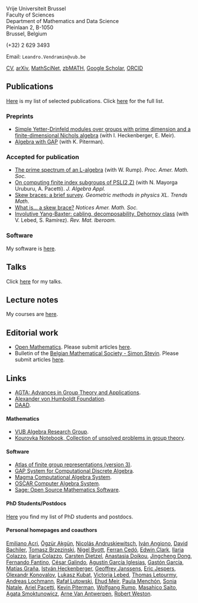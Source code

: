 Vrije Universiteit Brussel  
Faculty of Sciences  
Department of Mathematics and Data Science  
Pleinlaan 2, B-1050  
Brussel, Belgium

 (+32) 2 629 3493

<!--
IMAS-Departamento de Matem&aacute;tica  
Facultad de Ciencias Exactas y Naturales  
Universidad de Buenos Aires  
(1428) Pabell&oacute;n I, Ciudad Universitaria  
Buenos Aires, Argentina  

(+5411) 5285-7616  
(+5411) 5285-7400 #57616-->

Email: `Leandro.Vendramin@vub.be`

[CV](files/cv.pdf), [arXiv](http://arxiv.org/a/vendramin_l_1), [MathSciNet](https://mathscinet.ams.org/mathscinet/MRAuthorID/829575), [zbMATH](https://www.zbmath.org/authors/?q=ai%3Avendramin.leandro), [Google Scholar](https://scholar.google.com/citations?user=vzjR8TgAAAAJ), [ORCID](https://orcid.org/0000-0003-0954-7785)

## Publications

[Here](selected.md) is my list of selected publications. Click [here](publications.md) for the full list. 

### Preprints

* [Simple Yetter-Drinfeld modules over groups with prime dimension and a
 finite-dimensional Nichols algebra](http://arxiv.org/abs/2306.02989) (with I. Heckenberger, E. Meir).
* [Algebra with GAP](https://publications.mfo.de/handle/mfo/4023) (with K. Piterman).  

### Accepted for publication

* [The prime spectrum of an L-algebra](http://arxiv.org/abs/2206.01001) (with W. Rump). _Proc. Amer. Math. Soc._
* [On computing finite index subgroups of PSL(2,Z)](http://arxiv.org/abs/2307.01826) (with N. Mayorga Uruburu, A. Pacetti). _J. Algebra Appl._ 
* [Skew braces: a brief survey](https://arxiv.org/abs/2311.07112). _Geometric methods in physics XL. Trends Math_.
* [What is... a skew brace?](https://www.ams.org/notices/202401/rnoti-p65.pdf) _Notices Amer. Math. Soc._
* [Involutive Yang-Baxter: cabling, decomposability, Dehornoy class](http://arxiv.org/abs/2209.02041) (with V. Lebed, S. Ramírez). _Rev. Mat. Iberoam._

### Software 

My software is [here](software.md).

## Talks

Click [here](talks.md) for my talks. 

## Lecture notes

My courses are [here](notes.md). 

## Editorial work

* [Open Mathematics](https://www.degruyter.com/journal/key/math/html#overview). Please submit articles [here](https://www2.cloud.editorialmanager.com/openmath/default2.aspx).
* Bulletin of the [Belgian Mathematical Society - Simon Stevin](https://projecteuclid.org/journals/bulletin-of-the-belgian-mathematical-society-simon-stevin). Please submit articles [here](https://ef.msp.org/submit/bbelgianms).

## Links

*   [AGTA: Advances in Group Theory and Applications](https://www.advgrouptheory.com/index.php).
*   [Alexander von Humboldt Foundation](https://www.humboldt-foundation.de/en/).
*   [DAAD](http://www.daad.org.ar).

#### Mathematics

*   [VUB Algebra Research Group](https://leandrovendramin.org/team/).
*   [Kourovka Notebook, Collection of unsolved problems in group theory](https://kourovka-notebook.org/). 

#### Software

*   [Atlas of finite group representations (version 3)](http://brauer.maths.qmul.ac.uk/Atlas/v3/).
*   [GAP System for Computational Discrete Algebra](http://www.gap-system.org/).
*   [Magma Computational Algebra System](http://magma.maths.usyd.edu.au/magma/).
*   [OSCAR Computer Algebra System](https://oscar.computeralgebra.de).
*   [Sage: Open Source Mathematics Software](http://www.sagemath.org/).

#### PhD Students/Postdocs

[Here](students.md) you find my list of PhD students and postdocs.

#### Personal homepages and coauthors

[Emiliano Acri](http://mate.dm.uba.ar/~eacri/), [Ögzür Akgün](https://ozgurakgun.github.io), [Nicolás Andruskiewitsch](http://www.famaf.unc.edu.ar/~andrus/), [Iván Angiono](https://www.famaf.unc.edu.ar/~angiono/), [David Bachiler](https://www.researchgate.net/profile/David_Bachiller), [Tomasz Brzezinski](https://www.swansea.ac.uk/staff/t.brzezinski/),  [Nigel Byott](http://emps.exeter.ac.uk/mathematics/staff/NPByott), [Ferran Cedó](https://www.researchgate.net/profile/Ferran_Cedo), [Edwin Clark](http://shell.cas.usf.edu/~wclark/), [Ilaria Colazzo](https://www.ilariacolazzo.info/new/), [Ilaria Colazzo](https://www.ilariacolazzo.info/new/), [Carsten Dietzel](https://sites.google.com/view/carstendietzel/startseite), [Anastasia Doikou](https://sites.google.com/view/anastasiadoikou), [Jingcheng Dong](https://www.researchgate.net/profile/Jingcheng_Dong), [Fernando Fantino](http://www.mate.uncor.edu/~fantino/), [César Galindo](https://sites.google.com/site/neyitgalindo/), [Agustín García Iglesias](https://www.famaf.unc.edu.ar/~aigarcia/), [Gastón García](http://www.mate.unlp.edu.ar/~ggarcia/), [Matías Graña](http://mate.dm.uba.ar/~matiasg/), [István Heckenberger](http://www.mathematik.uni-marburg.de/~heckenberger/), [Geoffrey Janssens](https://geoffreyjanssens.github.io/), [Eric Jespers](https://we.vub.ac.be/nl/eric-jespers), [Olexandr Konovalov](https://olexandr-konovalov.github.io/), [Lukasz Kubat](https://we.vub.ac.be/en/lukasz-kubat), [Victoria Lebed](https://lebed.users.lmno.cnrs.fr), [Thomas Letourmy](https://sites.google.com/view/thomas-letourmy/home), [Andreas Lochmann](http://www.mathematik.uni-marburg.de/~lochmann/), [Rafał Lutowski](https://mat.ug.edu.pl/~rlutowsk/), [Ehud Meir](https://ehudmeir.com), [Paula Menchón](https://sites.google.com/view/paulamenchon), [Sonia Natale](http://www.famaf.unc.edu.ar/~natale/), [Ariel Pacetti](https://sweet.ua.pt/apacetti/index_en.html), [Kevin Piterman](http://mate.dm.uba.ar/~kpiterman/),  [Wolfgang Rump](https://pnp.mathematik.uni-stuttgart.de/iaz/iaz1/Rump/index.html), [Masahico Saito](http://shell.cas.usf.edu/~saito/), [Agata Smoktunowicz](https://www.maths.ed.ac.uk/school-of-mathematics/people/a-z?person=67), [Arne Van Antwerpen](https://vanantwerpen.github.io/), 
[Robert Weston](http://www.macs.hw.ac.uk/~robertw/).
